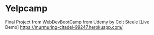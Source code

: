 # Yelpcamp

Final Project from WebDevBootCamp from Udemy by Colt Steele
[Live Demo] https://murmuring-citadel-99247.herokuapp.com/
